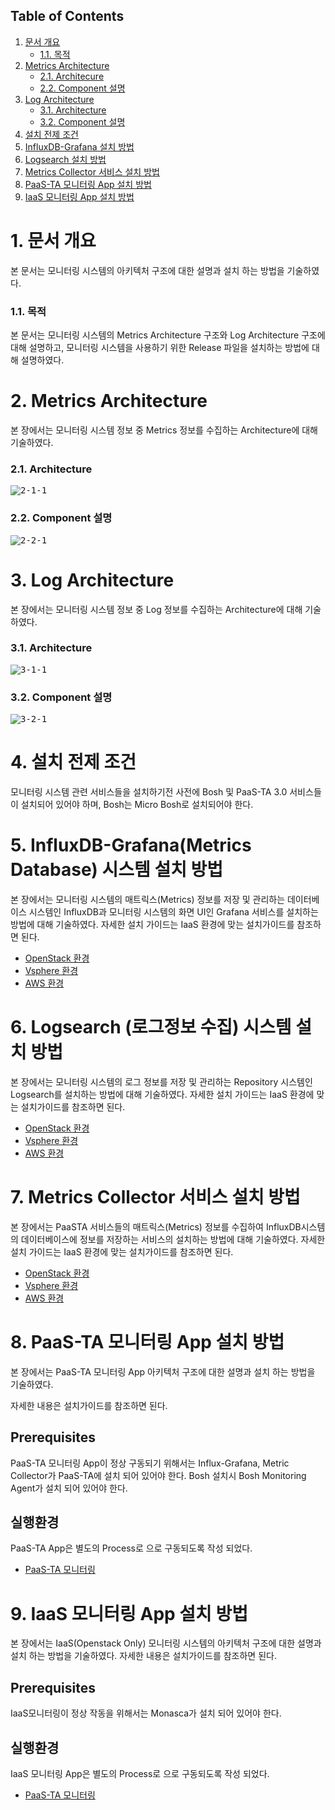 ## Table of Contents
1. [문서 개요](#1)
     * [1.1. 목적](#2)
2. [Metrics Architecture](#3)
     * [2.1.  Architecure](#4)
     * [2.2.  Component 설명](#5)
3. [Log Architecture](#6)
     * [3.1.  Architecture](#7)
     * [3.2.  Component 설명](#8)
4. [설치 전제 조건](#9)
5. [InfluxDB-Grafana 설치 방법](#10)
6. [Logsearch 설치 방법](#11)
7. [Metrics Collector 서비스 설치 방법](#12)
8. [PaaS-TA 모니터링 App 설치 방법](#13)
9. [IaaS 모니터링 App 설치 방법](#14)

<div id='1'></div>

# 1. 문서 개요
본 문서는 모니터링 시스템의 아키텍처 구조에 대한 설명과 설치 하는 방법을 기술하였다.

<div id='2'></div>

### 1.1. 목적

본 문서는 모니터링 시스템의 Metrics Architecture 구조와 Log Architecture 구조에 대해 설명하고, 모니터링 시스템을 사용하기 위한 Release 파일을 설치하는 방법에 대해 설명하였다.

<div id='3'></div>

# 2.  Metrics Architecture

본 장에서는 모니터링 시스템 정보 중 Metrics 정보를 수집하는 Architecture에 대해 기술하였다.

<div id='4'></div>

### 2.1. Architecture

<kbd>![2-1-1]</kbd>

<div id='5'></div>

### 2.2. Component 설명

<kbd>![2-2-1]</kbd>

<div id='6'></div>

# 3. Log Architecture

본 장에서는 모니터링 시스템 정보 중 Log 정보를 수집하는 Architecture에 대해 기술하였다.

<div id='7'></div>

### 3.1. Architecture

<kbd>![3-1-1]</kbd>

<div id='8'></div>

### 3.2. Component 설명

<kbd>![3-2-1]</kbd>

<div id='9'></div>

# 4. 설치 전제 조건

모니터링 시스템 관련 서비스들을 설치하기전 사전에 Bosh 및 PaaS-TA 3.0 서비스들이 설치되어 있어야 하며, Bosh는 Micro Bosh로 설치되어야 한다.

<div id='10'></div>

# 5. InfluxDB-Grafana(Metrics Database) 시스템 설치 방법

본 장에서는 모니터링 시스템의 매트릭스(Metrics) 정보를 저장 및 관리하는 데이터베이스 시스템인 InfluxDB과 모니터링 시스템의 화면 UI인 Grafana 서비스를 설치하는 방법에 대해 기술하였다.
자세한 설치 가이드는 IaaS 환경에 맞는 설치가이드를 참조하면 된다.

- [OpenStack 환경](https://github.com/PaaS-TA/Guide-3.0-Penne-/blob/master/Install-Guide/Services/PaaS-TA%20InfluxDB%20%EB%B0%8F%20Grafana%20%EC%84%A4%EC%B9%98%20%EA%B0%80%EC%9D%B4%EB%93%9C(OpenStack).md)
- [Vsphere  환경](https://github.com/PaaS-TA/Guide-3.0-Penne-/blob/master/Install-Guide/Services/PaaS-TA%20InfluxDB%20%EB%B0%8F%20Grafana%20%EC%84%A4%EC%B9%98%20%EA%B0%80%EC%9D%B4%EB%93%9C(VMWare).md)
- [AWS 환경](https://github.com/PaaS-TA/Guide-3.0-Penne-/blob/master/Install-Guide/Services/PaaS-TA%20InfluxDB%20%EB%B0%8F%20Grafana%20%EC%84%A4%EC%B9%98%20%EA%B0%80%EC%9D%B4%EB%93%9C(VMWare).md)

<div id='11'></div>

# 6. Logsearch (로그정보 수집) 시스템 설치 방법

본 장에서는 모니터링 시스템의 로그 정보를 저장 및 관리하는 Repository 시스템인 Logsearch를 설치하는 방법에 대해 기술하였다.
자세한 설치 가이드는 IaaS 환경에 맞는 설치가이드를 참조하면 된다.

- [OpenStack 환경](https://github.com/PaaS-TA/Guide-3.0-Penne-/blob/master/Install-Guide/Services/PaaS-TA%20Logsearch%20%EC%84%A4%EC%B9%98%20%EA%B0%80%EC%9D%B4%EB%93%9C(OpenStack).md)
- [Vsphere  환경](https://github.com/PaaS-TA/Guide-3.0-Penne-/blob/master/Install-Guide/Services/PaaS-TA%20Logsearch%20%EC%84%A4%EC%B9%98%20%EA%B0%80%EC%9D%B4%EB%93%9C(VMWare).md)
- [AWS 환경](https://github.com/PaaS-TA/Guide-3.0-Penne-/blob/master/Install-Guide/Services/PaaS-TA%20Logsearch%20%EC%84%A4%EC%B9%98%20%EA%B0%80%EC%9D%B4%EB%93%9C(AWS).md)

<div id='12'></div>

# 7. Metrics Collector 서비스 설치 방법

본 장에서는 PaaSTA 서비스들의 매트릭스(Metrics) 정보를 수집하여 InfluxDB시스템의 데이터베이스에 정보를 저장하는 서비스의 설치하는 방법에 대해 기술하였다.
자세한 설치 가이드는 IaaS 환경에 맞는 설치가이드를 참조하면 된다.

- [OpenStack 환경](https://github.com/PaaS-TA/Guide-3.0-Penne-/blob/master/Install-Guide/Services/PaaS-TA%20Metrics%20Collector%20%20%EC%84%A4%EC%B9%98%20%EA%B0%80%EC%9D%B4%EB%93%9C(OpenStack).md)
- [Vsphere  환경](https://github.com/PaaS-TA/Guide-3.0-Penne-/blob/master/Install-Guide/Services/PaaS-TA%20Metrics%20Collector%20%20%EC%84%A4%EC%B9%98%20%EA%B0%80%EC%9D%B4%EB%93%9C(VMWare).md)
- [AWS 환경](https://github.com/PaaS-TA/Guide-3.0-Penne-/blob/master/Install-Guide/Services/PaaS-TA%20Metrics%20Collector%20%20%EC%84%A4%EC%B9%98%20%EA%B0%80%EC%9D%B4%EB%93%9C(AWS).md)

<div id='13'></div>

# 8. PaaS-TA 모니터링 App 설치 방법

본 장에서는 PaaS-TA 모니터링 App 아키텍처 구조에 대한 설명과 설치 하는 방법을 기술하였다.

자세한 내용은 설치가이드를 참조하면 된다.

## Prerequisites
PaaS-TA 모니터링 App이 정상 구동되기 위해서는 Influx-Grafana, Metric Collector가 PaaS-TA에 설치 되어 있어야 한다. Bosh 설치시 Bosh Monitoring Agent가 설치 되어 있어야 한다.

## 실행환경
PaaS-TA App은 별도의 Process로 으로 구동되도록 작성 되었다.

- [PaaS-TA 모니터링](https://github.com/PaaS-TA/PaaS-TA-Monitoring)

<div id='14'></div>

# 9. IaaS 모니터링 App 설치 방법

본 장에서는 IaaS(Openstack Only) 모니터링 시스템의 아키텍처 구조에 대한 설명과 설치 하는 방법을 기술하였다.
자세한 내용은 설치가이드를 참조하면 된다.

## Prerequisites
IaaS모니터링이 정상 작동을 위해서는 Monasca가 설치 되어 있어야 한다.

## 실행환경
IaaS 모니터링 App은 별도의 Process로 으로 구동되도록 작성 되었다.

- [PaaS-TA 모니터링](https://github.com/PaaS-TA/IaaS-Monitoring)


[2-1-1]:images/2-1-1.png
[2-2-1]:images/2-2-1.png
[3-1-1]:images/3-1-1.png
[3-2-1]:images/3-2-1.png
